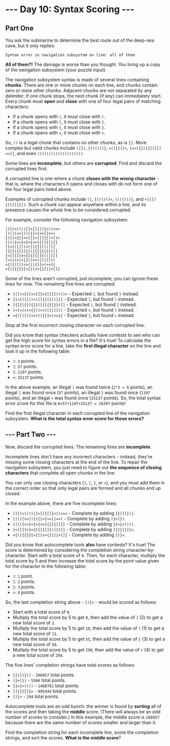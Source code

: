 # --- Day 10: Syntax Scoring ---

## Part One

You ask the submarine to determine the best route out of the deep-sea cave, but it only replies:

`Syntax error in navigation subsystem on line: all of them`

**All of them?!** The damage is worse than you thought. You bring up a copy of the navigation subsystem (your puzzle input).

The navigation subsystem syntax is made of several lines containing **chunks**. There are one or more chunks on each line, and chunks contain zero or more other chunks. Adjacent chunks are not separated by any delimiter; if one chunk stops, the next chunk (if any) can immediately start. Every chunk must **open** and **close** with one of four legal pairs of matching characters:

 - If a chunk opens with `(`, it must close with `)`.
 - If a chunk opens with `[`, it must close with `]`.
 - If a chunk opens with `{`, it must close with `}`.
 - If a chunk opens with `<`, it must close with `>`.

So, `()` is a legal chunk that contains no other chunks, as is `[]`. More complex but valid chunks include `([])`, `{()()()}`, `<([{}])>`, `[<>({}){}[([])<>]]`, and even `(((((((((())))))))))`.

Some lines are **incomplete**, but others are **corrupted**. Find and discard the corrupted lines first.

A corrupted line is one where a chunk **closes with the wrong character** - that is, where the characters it opens and closes with do not form one of the four legal pairs listed above.

Examples of corrupted chunks include `(]`, `{()()()>`, `(((()))}`, and `<([]){()}[{}])`. Such a chunk can appear anywhere within a line, and its presence causes the whole line to be considered corrupted.

For example, consider the following navigation subsystem:

```
[({(<(())[]>[[{[]{<()<>>
[(()[<>])]({[<{<<[]>>(
{([(<{}[<>[]}>{[]{[(<()>
(((({<>}<{<{<>}{[]{[]{}
[[<[([]))<([[{}[[()]]]
[{[{({}]{}}([{[{{{}}([]
{<[[]]>}<{[{[{[]{()[[[]
[<(<(<(<{}))><([]([]()
<{([([[(<>()){}]>(<<{{
<{([{{}}[<[[[<>{}]]]>[]]
```

Some of the lines aren't corrupted, just incomplete; you can ignore these lines for now. The remaining five lines are corrupted:

 - `{([(<{}[<>[]}>{[]{[(<()>` - Expected `]`, but found `}` instead.
 - `[[<[([]))<([[{}[[()]]]` - Expected `]`, but found `)` instead.
 - `[{[{({}]{}}([{[{{{}}([]` - Expected `)`, but found `]` instead.
 - `[<(<(<(<{}))><([]([]()` - Expected `>`, but found `)` instead.
 - `<{([([[(<>()){}]>(<<{{` - Expected `]`, but found `>` instead.

Stop at the first incorrect closing character on each corrupted line.

Did you know that syntax checkers actually have contests to see who can get the high score for syntax errors in a file? It's true! To calculate the syntax error score for a line, take the **first illegal character** on the line and look it up in the following table:

 - `)`: `3` points.
 - `]`: `57` points.
 - `}`: `1197` points.
 - `>`: `25137` points.

In the above example, an illegal `)` was found twice (`2*3 = 6` points), an illegal `]` was found once (`57` points), an illegal `}` was found once (`1197` points), and an illegal `>` was found once (`25137` points). So, the total syntax error score for this file is `6+57+1197+25137 = 26397` points!

Find the first illegal character in each corrupted line of the navigation subsystem. **What is the total syntax error score for those errors?**

## --- Part Two ---

Now, discard the corrupted lines. The remaining lines are **incomplete**.

Incomplete lines don't have any incorrect characters - instead, they're missing some closing characters at the end of the line. To repair the navigation subsystem, you just need to figure out **the sequence of closing characters** that complete all open chunks in the line.

You can only use closing characters (`)`, `]`, `}`, or `>`), and you must add them in the correct order so that only legal pairs are formed and all chunks end up closed.

In the example above, there are five incomplete lines:

 - `[({(<(())[]>[[{[]{<()<>>` - Complete by adding `}}]])})]`.
 - `[(()[<>])]({[<{<<[]>>(` - Complete by adding `)}>]})`.
 - `(((({<>}<{<{<>}{[]{[]{}` - Complete by adding `}}>}>))))`.
 - `{<[[]]>}<{[{[{[]{()[[[]` - Complete by adding `]]}}]}]}>`.
 - `<{([{{}}[<[[[<>{}]]]>[]]` - Complete by adding `])}>`.

Did you know that autocomplete tools **also** have contests? It's true! The score is determined by considering the completion string character-by-character. Start with a total score of `0`. Then, for each character, multiply the total score by 5 and then increase the total score by the point value given for the character in the following table:

 - `)`: `1` point.
 - `]`: `2` points.
 - `}`: `3` points.
 - `>`: `4` points.

So, the last completion string above - `])}>` - would be scored as follows:

 - Start with a total score of `0`.
 - Multiply the total score by 5 to get `0`, then add the value of `]` (2) to get a new total score of `2`.
 - Multiply the total score by 5 to get `10`, then add the value of `)` (1) to get a new total score of `11`.
 - Multiply the total score by 5 to get `55`, then add the value of `}` (3) to get a new total score of `58`.
 - Multiply the total score by 5 to get `290`, then add the value of `>` (4) to get a new total score of `294`.

The five lines' completion strings have total scores as follows:

 - `}}]])})]` - `288957` total points.
 - `)}>]})` - `5566` total points.
 - `}}>}>))))` - `1480781` total points.
 - `]]}}]}]}>` - `995444` total points.
 - `])}>` - `294` total points.

Autocomplete tools are an odd bunch: the winner is found by **sorting** all of the scores and then taking the **middle** score. (There will always be an odd number of scores to consider.) In this example, the middle score is `288957` because there are the same number of scores smaller and larger than it.

Find the completion string for each incomplete line, score the completion strings, and sort the scores. **What is the middle score**?
